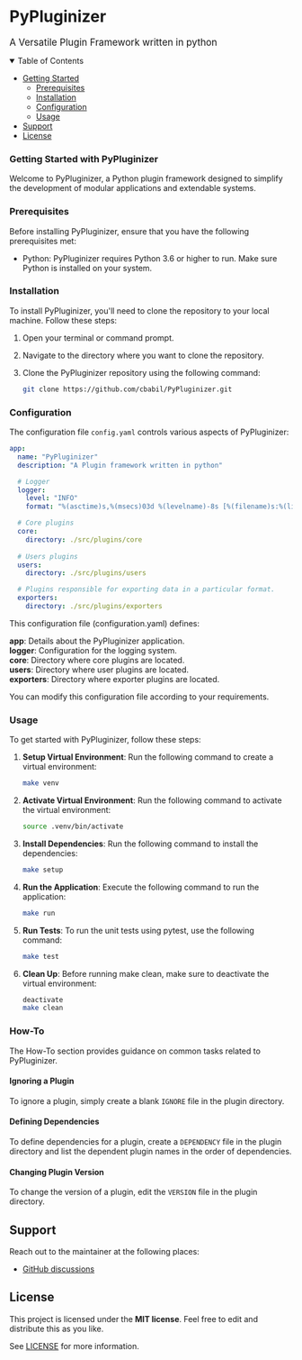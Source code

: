 # PyPluginizer
<span style="font-size:larger;">A Versatile Plugin Framework written in python</span>

<details open="open">
<summary>Table of Contents</summary>

- [Getting Started](#getting-started)
  - [Prerequisites](#prerequisites)
  - [Installation](#installation)
  - [Configuration](#configuration)
  - [Usage](#usage)
- [Support](#support)
- [License](#license)

</details>

### Getting Started with PyPluginizer
Welcome to PyPluginizer, a Python plugin framework designed to simplify the development of modular applications and extendable systems.<br>

### Prerequisites
Before installing PyPluginizer, ensure that you have the following prerequisites met:<br>

* Python: PyPluginizer requires Python 3.6 or higher to run. Make sure Python is installed on your system.<br>

### Installation

To install PyPluginizer, you'll need to clone the repository to your local machine. Follow these steps:

1. Open your terminal or command prompt.

2. Navigate to the directory where you want to clone the repository.

3. Clone the PyPluginizer repository using the following command:

   ```bash
   git clone https://github.com/cbabil/PyPluginizer.git
   ```

### Configuration

The configuration file `config.yaml` controls various aspects of PyPluginizer:

```yaml
app:
  name: "PyPluginizer"
  description: "A Plugin framework written in python"

  # Logger
  logger:
    level: "INFO"
    format: "%(asctime)s,%(msecs)03d %(levelname)-8s [%(filename)s:%(lineno)d] %(message)s"

  # Core plugins
  core:
    directory: ./src/plugins/core
    
  # Users plugins
  users:
    directory: ./src/plugins/users

  # Plugins responsible for exporting data in a particular format.
  exporters:
    directory: ./src/plugins/exporters
```

This configuration file (configuration.yaml) defines:

**app**: Details about the PyPluginizer application.<br>
**logger**: Configuration for the logging system.<br>
**core**: Directory where core plugins are located.<br>
**users**: Directory where user plugins are located.<br>
**exporters**: Directory where exporter plugins are located.<br>

You can modify this configuration file according to your requirements.

### Usage

To get started with PyPluginizer, follow these steps:

1. **Setup Virtual Environment**: Run the following command to create a virtual environment:
   ```bash
   make venv
   ```
2. **Activate Virtual Environment**: Run the following command to activate the virtual environment:
   ```bash
   source .venv/bin/activate
   ```
3. **Install Dependencies**: Run the following command to install the dependencies:
   ```bash
   make setup
   ```
4. **Run the Application**: Execute the following command to run the application:
   ```bash
   make run
   ```
5. **Run Tests**: To run the unit tests using pytest, use the following command:
   ```bash
   make test
   ```
6. **Clean Up**: Before running make clean, make sure to deactivate the virtual environment:
   ```bash
   deactivate
   make clean
   ```

### How-To

The How-To section provides guidance on common tasks related to PyPluginizer.

#### Ignoring a Plugin

To ignore a plugin, simply create a blank `IGNORE` file in the plugin directory.

#### Defining Dependencies

To define dependencies for a plugin, create a `DEPENDENCY` file in the plugin directory and list the dependent plugin names in the order of dependencies.

#### Changing Plugin Version

To change the version of a plugin, edit the `VERSION` file in the plugin directory.


## Support
Reach out to the maintainer at the following places:

- [GitHub discussions](https://github.com/pi-detective/discussions)


## License

This project is licensed under the **MIT license**. Feel free to edit and distribute this as you like.

See [LICENSE](LICENSE) for more information.
